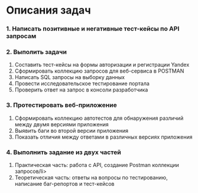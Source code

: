 <h1>Описания задач</h1>
<h3>1. Написать позитивные и негативные тест-кейсы по API запросам</h3>
<h3>2. Выполить задачи</h3>
<ol>
  <li>Составить тест-кейсы на формы авторизации и регистрации Yandex</li>
  <li>Сформировать коллекцию запросов для веб-сервиса в POSTMAN</li>
  <li>Написать SQL запросы на выборку данных</li>
  <li>Провести исследовательское тестирование портала</li>
  <li>Проверить ответ на запрос в консоли разработчика</li>
</ol>
<h3>3. Протестировать веб-приложение</h3>
<ol>
  <li>Сформировать коллекцию автотестов для обнаружения различий между двумя версиями приложения</li>
  <li>Выявить баги во второй версии приложения</li>
  <li>Показать отличия между ответами в различных версиях приложения</li>
</ol>
<h3>4. Выполнить задание из двух частей</h3>
<ol>
  <li>Практическая часть: работа с API, создание Postman коллекции запросов/li>
  <li>Теоретическая часть: ответы на вопросы по тестированию, написание баг-репортов и тест-кейсов</li>
</ol>
